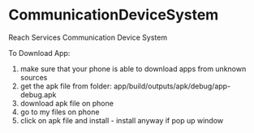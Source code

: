 # CommunicationDeviceSystem
Reach Services Communication Device System

To Download App: 
1. make sure that your phone is able to download apps from unknown sources
2. get the apk file from folder: app/build/outputs/apk/debug/app-debug.apk
3. download apk file on phone
4. go to my files on phone 
5. click on apk file and install - install anyway if pop up window
